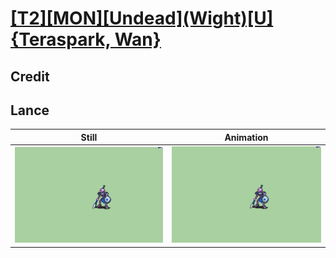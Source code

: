 # [\[T2\]\[MON\]\[Undead\]\(Wight\)\[U\]{Teraspark, Wan}](../)

## Credit


	
## Lance

| Still | Animation |
| :---: | :-------: |
| ![Lance still](./Lance_000.png) | ![Lance animation](./Lance.gif) |
